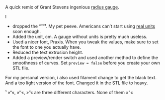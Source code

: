 A quick remix of Grant Stevens ingenious [radius gauge](https://www.thingiverse.com/thing:910616).

I
* dropped the “″”¹. My pet peeve. Americans can’t start using [real units](http://metric4us.com/) soon enough.
* Added the unit, cm. A gauge without units is pretty much useless.
* Used a nicer font, Praxis. When you tweak the values, make sure to set the font to one you actually have.
* Reduced the text extrusion height.
* Added a preview/render switch and used another method to define the smoothness of curves. Set `preview = false` before you create your own STL file.

For my personal version, i also used filament change to get the black text. And a too light version of the font. Changed it in the STL file to heavy.

¹
»“«, »″«, »”« are three different characters. None of them »"«

